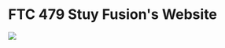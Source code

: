 # FTC 479 Stuy Fusion's Website

<img src="https://i.ibb.co/12BS6j5/Screenshot-2023-12-27-at-9-45-29-PM.png" />
